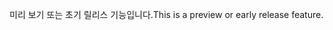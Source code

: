 <span data-ttu-id="b62ef-101">미리 보기 또는 초기 릴리스 기능입니다.</span><span class="sxs-lookup"><span data-stu-id="b62ef-101">This is a preview or early release feature.</span></span>
